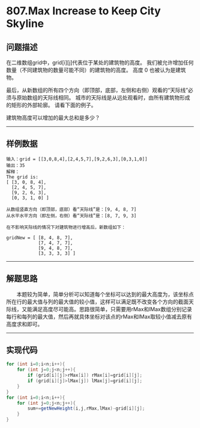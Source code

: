 # 807.Max Increase to Keep City Skyline  

## 问题描述  

在二维数组grid中，grid[i][j]代表位于某处的建筑物的高度。 我们被允许增加任何数量（不同建筑物的数量可能不同）的建筑物的高度。 高度 0 也被认为是建筑物。

最后，从新数组的所有四个方向（即顶部，底部，左侧和右侧）观看的“天际线”必须与原始数组的天际线相同。 城市的天际线是从远处观看时，由所有建筑物形成的矩形的外部轮廓。 请看下面的例子。

建筑物高度可以增加的最大总和是多少？

---
## 样例数据
```
输入：grid = [[3,0,8,4],[2,4,5,7],[9,2,6,3],[0,3,1,0]]
输出：35
解释： 
The grid is:
[ [3, 0, 8, 4], 
  [2, 4, 5, 7],
  [9, 2, 6, 3],
  [0, 3, 1, 0] ]

从数组竖直方向（即顶部，底部）看“天际线”是：[9, 4, 8, 7]
从水平水平方向（即左侧，右侧）看“天际线”是：[8, 7, 9, 3]

在不影响天际线的情况下对建筑物进行增高后，新数组如下：

gridNew = [ [8, 4, 8, 7],
            [7, 4, 7, 7],
            [9, 4, 8, 7],
            [3, 3, 3, 3] ]
```
---
## 解题思路  
&emsp;&emsp;本题较为简单，简单分析可以知道每个坐标可以达到的最大高度为，该坐标点所在行的最大值与列的最大值的较小值，这样可以满足既不改变各个方向的截面天际线，又能满足高度尽可能高。思路很简单，只需要用rMax和lMax数组分别记录每行和每列的最大值，然后再就具体坐标对该点的rMax和lMax取较小值减去原有高度求和即可。

---
## 实现代码
```java
for (int i=0;i<n;i++){
    for (int j=0;j<n;j++){
        if (grid[i][j]>rMax[i]) rMax[i]=grid[i][j];
        if (grid[i][j]>lMax[j]) lMax[j]=grid[i][j];
    }
}
for (int i=0;i<n;i++){
    for (int j=0;j<n;j++){
        sum+=getNewHeight(i,j,rMax,lMax)-grid[i][j];
    }
}
```
